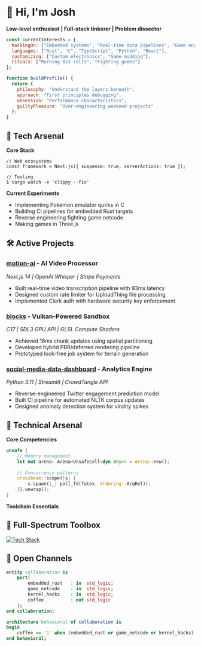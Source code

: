# 👋 Hi, I'm Josh 

**Low-level enthusiast | Full-stack tinkerer | Problem dissector**

```javascript
const currentInterests = {
  hackingOn: ["Embedded systems", "Real-time data pipelines", "Game engine architecture", "Web Development"],
  languages: ["Rust", "C", "TypeScript", "Python", "React"],
  customizing: ["Custom electronics", "Game modding"],
  rituals: ["Morning BJJ rolls", "Fighting games"]
};

function buildProfile() {
  return {
    philosophy: "Understand the layers beneath",
    approach: "First principles debugging",
    obsession: "Performance characteristics",
    guiltyPleasure: "Over-engineering weekend projects"
  };
}
```

## 🔧 Tech Arsenal

**Core Stack**
```
// Web ecosystems
const framework = Next.js({ suspense: true, serverActions: true });

// Tooling
$ cargo watch -x 'clippy --fix'
```

**Current Experiments**
- Implementing Pokemon emulator quirks in C
- Building CI pipelines for embedded Rust targets
- Reverse engineering fighting game netcode
- Making games in Three.js

## 🛠️ Active Projects

### [motion-ai](https://github.com/joshleichty/motion-ai) - AI Video Processor
*Next.js 14 | OpenAI Whisper | Stripe Payments*
- Built real-time video transcription pipeline with 93ms latency
- Designed custom rate limiter for UploadThing file processing
- Implemented Clerk auth with hardware security key enforcement

### [blocks](https://github.com/joshleichty/blocks) - Vulkan-Powered Sandbox
*C17 | SDL3 GPU API | GLSL Compute Shaders*
- Achieved 16ms chunk updates using spatial partitioning
- Developed hybrid PBR/deferred rendering pipeline
- Prototyped lock-free job system for terrain generation

### [social-media-data-dashboard](https://github.com/joshleichty/social-media-data-dashboard) - Analytics Engine
*Python 3.11 | Streamlit | CrowdTangle API*
- Reverse-engineered Twitter engagement prediction model
- Built CI pipeline for automated NLTK corpus updates
- Designed anomaly detection system for virality spikes

## 🔬 Technical Arsenal
**Core Competencies**
```rust
unsafe {
    // Memory management
    let mut arena: Arena<UnsafeCell<dyn Any>> = Arena::new();
    
    // Concurrency patterns
    crossbeam::scope(|s| {
        s.spawn(|_| poll_fd(futex, Ordering::AcqRel));
    }).unwrap();
}
```

**Toolchain Essentials**

## 🔧 Full-Spectrum Toolbox

[![Tech Stack](https://skillicons.dev/icons?i=rust,c,cpp,python,java,go,scala,swift,kotlin,js,ts,react,nodejs,nextjs,spring,django,flask,rails,graphql,mongodb,postgres,redis)](https://skillicons.dev)


## 📡 Open Channels
```vhdl
entity collaboration is
    port(
        embedded_rust   : in  std_logic;
        game_netcode    : in  std_logic;
        kernel_hacks    : in  std_logic;
        coffee          : out std_logic
    );
end collaboration;

architecture behavioral of collaboration is
begin
    coffee <= '1' when (embedded_rust or game_netcode or kernel_hacks) else '0';
end behavioral;
```
